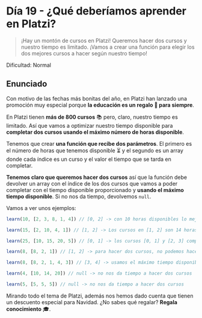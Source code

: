 # Día 19 - ¿Qué deberíamos aprender en Platzi?

> ¡Hay un montón de cursos en Platzi! Queremos hacer dos cursos y nuestro tiempo es limitado. ¡Vamos a crear una función para elegir los dos mejores cursos a hacer según nuestro tiempo!

Dificultad: Normal

## Enunciado

Con motivo de las fechas más bonitas del año, en Platzi han lanzado una promoción muy especial porque **la educación es un regalo 🎁 para siempre**.

En Platzi tienen **más de 800 cursos** 📚 pero, claro, nuestro tiempo es limitado. Así que vamos a optimizar nuestro tiempo disponible para **completar dos cursos usando el máximo número de horas disponible**.

Tenemos que crear **una función que recibe dos parámetros**. El primero es el número de horas que tenemos disponible ⏳ y el segundo es un array donde cada índice es un curso y el valor el tiempo que se tarda en completar.

**Tenemos claro que queremos hacer dos cursos** así que la función debe devolver un array con el índice de los dos cursos que vamos a poder completar con el tiempo disponible proporcionado y **usando el máximo tiempo disponible**. Si no nos da tiempo, devolvemos `null`.

Vamos a ver unos ejemplos:

```js
learn(10, [2, 3, 8, 1, 4]) // [0, 2] -> con 10 horas disponibles lo mejor es que completemos los cursos en el índice 0 y 2.

learn(15, [2, 10, 4, 1]) // [1, 2] -> Los cursos en [1, 2] son 14 horas, es la mejor opción.

learn(25, [10, 15, 20, 5]) // [0, 1] -> los cursos [0, 1] y [2, 3] completan exactamente con 25 horas pero siempre devolvemos el primero que encontremos

learn(8, [8, 2, 1]) // [1, 2] -> para hacer dos cursos, no podemos hacer el de 8 horas, así que devolvemos el de 1 y 2.

learn(8, [8, 2, 1, 4, 3]) // [3, 4] -> usamos el máximo tiempo disponible así que [3, 4] usa 7 horas y el [1, 2] sólo usaría 3 horas.

learn(4, [10, 14, 20]) // null -> no nos da tiempo a hacer dos cursos

learn(5, [5, 5, 5]) // null -> no nos da tiempo a hacer dos cursos
```

Mirando todo el tema de Platzi, además nos hemos dado cuenta que tienen un descuento especial para Navidad. ¿No sabes qué regalar? **Regala conocimiento** 🎓.
